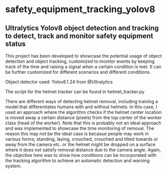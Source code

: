 # safety_equipment_tracking_yolov8
## Ultralytics Yolov8 object detection and tracking to detect, track and monitor safety equipment status

This project has been developed to showcase the potential usage of object detection and object tracking, customized to monitor events by keeping track of the time and raising a signal when a certain condition is met. It can be further customized for different scenarios and different conditions.

Object detector used: Yolov8.1.24 from @Ultralytics 

The script for the helmet tracker can be found in helmet_tracker.py

There are different ways of detecting helmet removal, including training a model that differentiates humans with and without helmets. In this case, I used an approach where the algorithm checks if the helmet center location is moved away a certain distance (pixels) from the top center of the worker class (head of the worker). Note that this is probably not an ideal approach and was implemented to showcase the time monitoring of removal. The reason this may not be the ideal case is becasue people may work in various forms; standing, laying, crouched, crouched and tilted towards or away from the camera etc. or the helmet might be dropped on a surface where it does not satisfy removal distance due to the camera angle. Again, the objective here was to show how conditions can be incorporated with the tracking algorithm to achieve an automatic detection and warning system. 

